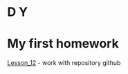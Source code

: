 # D Y
# My first homework

[Lesson_12](https://dyalalov.github.io/lesson_12/) - work with repository github
